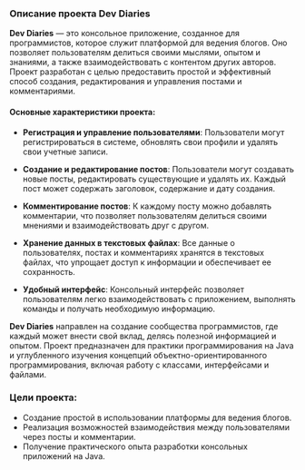 ### Описание проекта **Dev Diaries**

**Dev Diaries** — это консольное приложение, созданное для программистов, которое служит платформой для ведения блогов. Оно позволяет пользователям делиться своими мыслями, опытом и знаниями, а также взаимодействовать с контентом других авторов. Проект разработан с целью предоставить простой и эффективный способ создания, редактирования и управления постами и комментариями.

#### Основные характеристики проекта:

- **Регистрация и управление пользователями**: Пользователи могут регистрироваться в системе, обновлять свои профили и удалять свои учетные записи.
    
- **Создание и редактирование постов**: Пользователи могут создавать новые посты, редактировать существующие и удалять их. Каждый пост может содержать заголовок, содержание и дату создания.
    
- **Комментирование постов**: К каждому посту можно добавлять комментарии, что позволяет пользователям делиться своими мнениями и взаимодействовать друг с другом.
    
- **Хранение данных в текстовых файлах**: Все данные о пользователях, постах и комментариях хранятся в текстовых файлах, что упрощает доступ к информации и обеспечивает ее сохранность.
    
- **Удобный интерфейс**: Консольный интерфейс позволяет пользователям легко взаимодействовать с приложением, выполнять команды и получать необходимую информацию.
    

**Dev Diaries** направлен на создание сообщества программистов, где каждый может внести свой вклад, делясь полезной информацией и опытом. Проект предназначен для практики программирования на Java и углубленного изучения концепций объектно-ориентированного программирования, включая работу с классами, интерфейсами и файлами.

### Цели проекта:

- Создание простой в использовании платформы для ведения блогов.
- Реализация возможностей взаимодействия между пользователями через посты и комментарии.
- Получение практического опыта разработки консольных приложений на Java.
